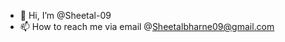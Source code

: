 - 👋 Hi, I’m @Sheetal-09
- 📫 How to reach me via email @Sheetalbharne09@gmail.com

<!---
Sheetal-09/Sheetal-09 is a ✨ special ✨ repository because its `README.md` (this file) appears on your GitHub profile.
You can click the Preview link to take a look at your changes.
--->
